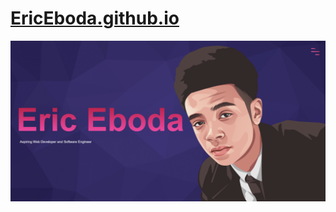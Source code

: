 # [EricEboda.github.io](https://ericeboda.github.io/)
![Cover Image](https://github.com/EricEboda/EricEboda.github.io/blob/master/images/readme.png?raw=true)
